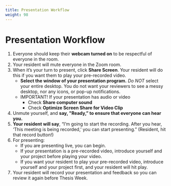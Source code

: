```yaml
---
title: Presentation Workflow
weight: 98
---
```


# Presentation Workflow

1. Everyone should keep their **webcam turned on** to be respectful of everyone in the room. 
2. Your resident will mute everyone in the Zoom room. 
3. When it’s your turn to present, click **Share Screen**. Your resident will do this if you want them to play your pre-recorded video.
	- **Select the window of your presentation program.** *Do NOT* select your entire desktop. You do not want your reviewers to see a messy desktop, nor any icons, or pop-up notifications.
	- IMPORTANT! If your presentation has audio or video
		- Check **Share computer sound**
		- Check **Optimize Screen Share for Video Clip**
4. Unmute yourself, and **say, "Ready,” to ensure that everyone can hear you.**
5. **Your resident will say**, “I’m going to start the recording. After you hear, ‘This meeting is being recorded,’ you can start presenting.” (Resident, hit that record button!)
6. For presenting:
	- If you are presenting live, you can begin.
	- If your presentation is a pre-recorded video, introduce yourself and your project before playing your video.
	- If you want your resident to play your pre-recorded video, introduce yourself and your project first, and your resident will hit play.
7. Your resident will record your presentation and feedback so you can review it again before Thesis Week. 

